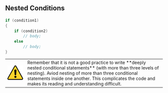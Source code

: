 ## Nested Conditions

```csharp
if (condition1)
{
    if (condition2)
        // body; 
    else
        // body;
}
```

<table><tr><td><img src="/assets/alert-icon.png" style="max-width:50px" /></td>
<td>Remember that it is not a good practice to write **deeply nested conditional statements** (with more than three levels of nesting). Aviod nesting of more than three conditional statements inside one another. This complicates the code and makes its reading and understanding difficult.</td>
</tr></table>

